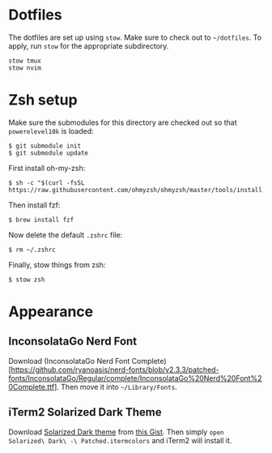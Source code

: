 # Dotfiles

The dotfiles are set up using `stow`. Make sure to check out to `~/dotfiles`. To apply, run `stow` for the appropriate subdirectory.

```
stow tmux
stow nvim
```

# Zsh setup

Make sure the submodules for this directory are checked out so that `powerelevel10k` is loaded:

```
$ git submodule init
$ git submodule update
```

First install oh-my-zsh:

```
$ sh -c "$(curl -fsSL https://raw.githubusercontent.com/ohmyzsh/ohmyzsh/master/tools/install.sh)"
```

Then install fzf:

```
$ brew install fzf
```

Now delete the default `.zshrc` file:
```
$ rm ~/.zshrc
```

Finally, stow things from zsh:

```
$ stow zsh
```

# Appearance

## InconsolataGo Nerd Font

Download (InconsolataGo Nerd Font Complete)[https://github.com/ryanoasis/nerd-fonts/blob/v2.3.3/patched-fonts/InconsolataGo/Regular/complete/InconsolataGo%20Nerd%20Font%20Complete.ttf]. Then move it into `~/Library/Fonts`.

## iTerm2 Solarized Dark Theme

Download [Solarized Dark theme](https://raw.githubusercontent.com/mbadolato/iTerm2-Color-Schemes/master/schemes/Solarized%20Dark%20-%20Patched.itermcolors) from [this Gist](https://gist.github.com/kevin-smets/8568070). Then simply `open Solarized\ Dark\ -\ Patched.itermcolors` and iTerm2 will install it.
